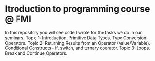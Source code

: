# Itroduction to programming course @ FMI
In this repository you will see code I wrote for the tasks we do in our seminars.
Topic 1: Introduction. Primitive Data Types. Type Conversion. Operators.
Topic 2: Returning Results from an Operator (Value/Variable). Conditional Constructs - if, switch, and ternary operator.
Topic 3: Loops. Break and Continue Operators.
